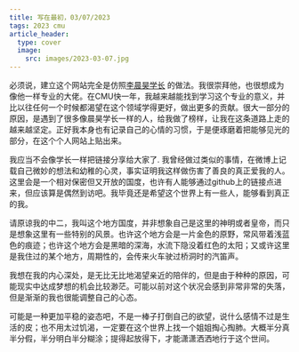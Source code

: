 ```yaml
---
title: 写在最初，03/07/2023
tags: 2023 cmu
article_header:
  type: cover
  image:
    src: images/2023-03-07.jpg
---
```


必须说，建立这个网站完全是仿照[李晨昊学长](https://mashplant.online/) 的做法。我很崇拜他，也很想成为像他一样专业的大佬。在CMU快一年，我越来越能找到学习这个专业的意义，并比以往任何一个时候都渴望在这个领域学得更好，做出更多的贡献。很大一部分的原因，是遇到了很多像晨昊学长一样的人，给我做了榜样，让我在这条道路上走的越来越坚定。正好我本身也有记录自己的心情的习惯，于是便琢磨着把能够见光的部分，在这个个人网站上贴出来。


<!--more-->

我应当不会像学长一样把链接分享给大家了. 我曾经做过类似的事情，在微博上记载自己微妙的想法和幼稚的心灵，事实证明我这样做伤害了善良的真正爱我的人。这里会是一个相对保密但又开放的国度，也许有人能够通过github上的链接点进来，但应该算是偶然到访吧。我毕竟还是希望这个世界上有一些人，能够看到真正的我。


请原谅我的中二，我叫这个地方国度，并非想象自己是这里的神明或者皇帝，而只是想象这里有一些特别的风景。也许这个地方会是一片金色的原野，常风带着浅蓝色的痕迹；也许这个地方会是黑暗的深海，水流下隐没着红色的太阳；又或许这里是我住过的某个地方，周期性的，会传来火车驶过桥洞时的汽笛声。


我想在我的内心深处，是无比无比地渴望亲近的陪伴的，但是由于种种的原因，可能现实中达成梦想的机会比较渺茫。可能以前对这个状况会感到非常非常的失落，但是渐渐的我也很能调整自己的心态。


可能是一种更加平稳的姿态吧，不是一棒子打倒自己的欲望，说什么感情不过是生活的皮；也不用太过饥渴，一定要在这个世界上找一个姐姐掏心掏肺。大概半分真半分假，半分明白半分糊涂；提得起放得下，才能潇潇洒洒地行于这个世间。